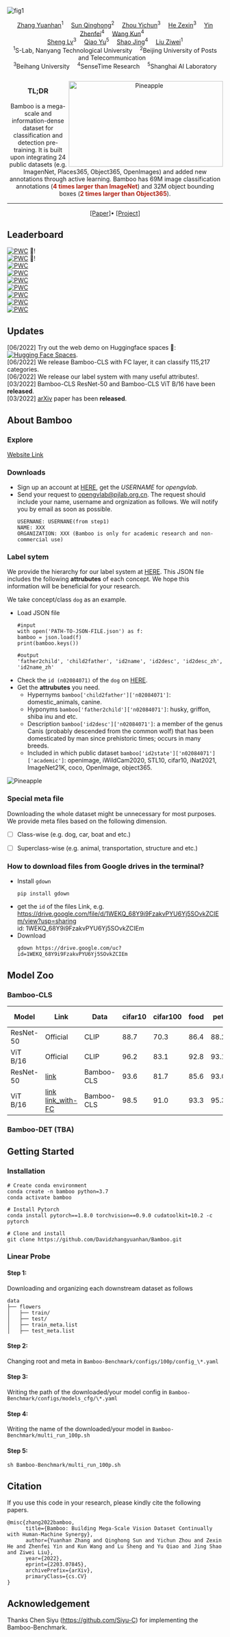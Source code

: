 ![fig1](Figures/teaser.png)

<div align="center">

<div>
    <a href='https://davidzhangyuanhan.github.io/' target='_blank'>Zhang Yuanhan</a><sup>1</sup>&emsp;
    <a href='https://github.com/Davidzhangyuanhan/Bamboo' target='_blank'>Sun Qinghong</a><sup>2</sup>&emsp;
    <a href='https://github.com/Davidzhangyuanhan/Bamboo' target='_blank'>Zhou Yichun</a><sup>3</sup>&emsp;
    <a href='https://github.com/Davidzhangyuanhan/Bamboo' target='_blank'>He Zexin</a><sup>3</sup>&emsp;
    <a href='https://scholar.google.com.hk/citations?user=ngPR1dIAAAAJ&hl=zh-CN' target='_blank'>Yin Zhenfei</a><sup>4</sup>&emsp;
    <a href='https://github.com/Davidzhangyuanhan/Bamboo' target='_blank'>Wang Kun</a><sup>4</sup>&emsp; <br>
    <a href='https://lucassheng.github.io/' target='_blank'>Sheng Lv</a><sup>3</sup>&emsp;
    <a href='http://mmlab.siat.ac.cn/yuqiao' target='_blank'>Qiao Yu</a><sup>5</sup>&emsp;
    <a href='https://amandajshao.github.io/' target='_blank'>Shao Jing</a><sup>4</sup>&emsp;
    <a href='https://liuziwei7.github.io/' target='_blank'>Liu Ziwei</a><sup>1</sup>
</div>
<div>
    <sup>1</sup>S-Lab, Nanyang Technological University&emsp;
    <sup>2</sup>Beijing University of Posts and Telecommunication&emsp; <br>
    <sup>3</sup>Beihang University&emsp;
    <sup>4</sup>SenseTime Research&emsp;
    <sup>5</sup>Shanghai AI Laboratory
</div>

<br>

<img src="Figures/teaser_annimation.gif" alt="Pineapple" style="width:360px;height:200px;float:right;margin-top:10px">

<h3>TL;DR</h3>


Bamboo is a mega-scale and information-dense dataset for classification and detection pre-training. It is built upon integrating 24 public datasets (e.g. ImagenNet, Places365, Object365, OpenImages) and added new annotations through active learning. Bamboo has 69M image classification annotations (<span style="color:#AE2011">**4 times larger than ImageNet**</span>) and 32M object bounding boxes (<span style="color:#AE2011">**2 times larger than Object365**</span>).


---

<div>
    <a href='https://arxiv.org/abs/2203.07845' target='_blank'>[Paper]</a>•
    <a href='https://opengvlab.shlab.org.cn/bamboo/home' target='_blank'>[Project]</a>
</div>
</div>

## Leaderboard
[![PWC](https://img.shields.io/endpoint.svg?url=https://paperswithcode.com/badge/bamboo-building-mega-scale-vision-dataset/image-classification-on-dtd)](https://paperswithcode.com/sota/image-classification-on-dtd?p=bamboo-building-mega-scale-vision-dataset) :partying_face:!\
[![PWC](https://img.shields.io/endpoint.svg?url=https://paperswithcode.com/badge/bamboo-building-mega-scale-vision-dataset/image-classification-on-food-101-1)](https://paperswithcode.com/sota/image-classification-on-food-101-1?p=bamboo-building-mega-scale-vision-dataset) :partying_face:!\
[![PWC](https://img.shields.io/endpoint.svg?url=https://paperswithcode.com/badge/bamboo-building-mega-scale-vision-dataset/fine-grained-image-classification-on-sun397)](https://paperswithcode.com/sota/fine-grained-image-classification-on-sun397?p=bamboo-building-mega-scale-vision-dataset)\
[![PWC](https://img.shields.io/endpoint.svg?url=https://paperswithcode.com/badge/bamboo-building-mega-scale-vision-dataset/image-classification-on-flowers-102)](https://paperswithcode.com/sota/image-classification-on-flowers-102?p=bamboo-building-mega-scale-vision-dataset)\
[![PWC](https://img.shields.io/endpoint.svg?url=https://paperswithcode.com/badge/bamboo-building-mega-scale-vision-dataset/fine-grained-image-classification-on-caltech)](https://paperswithcode.com/sota/fine-grained-image-classification-on-caltech?p=bamboo-building-mega-scale-vision-dataset)\
[![PWC](https://img.shields.io/endpoint.svg?url=https://paperswithcode.com/badge/bamboo-building-mega-scale-vision-dataset/fine-grained-image-classification-on-oxford-1)](https://paperswithcode.com/sota/fine-grained-image-classification-on-oxford-1?p=bamboo-building-mega-scale-vision-dataset) \
[![PWC](https://img.shields.io/endpoint.svg?url=https://paperswithcode.com/badge/bamboo-building-mega-scale-vision-dataset/image-classification-on-cifar-100)](https://paperswithcode.com/sota/image-classification-on-cifar-100?p=bamboo-building-mega-scale-vision-dataset)\
[![PWC](https://img.shields.io/endpoint.svg?url=https://paperswithcode.com/badge/bamboo-building-mega-scale-vision-dataset/fine-grained-image-classification-on-stanford)](https://paperswithcode.com/sota/fine-grained-image-classification-on-stanford?p=bamboo-building-mega-scale-vision-dataset)\
[![PWC](https://img.shields.io/endpoint.svg?url=https://paperswithcode.com/badge/bamboo-building-mega-scale-vision-dataset/image-classification-on-cifar-10)](https://paperswithcode.com/sota/image-classification-on-cifar-10?p=bamboo-building-mega-scale-vision-dataset)

## Updates
[06/2022] Try out the web demo on Huggingface spaces 🤗: [![Hugging Face Spaces](https://img.shields.io/badge/%F0%9F%A4%97%20Hugging%20Face-Spaces-blue)](https://huggingface.co/spaces/ZhangYuanhan/Bamboo_ViT-B16_demo). \
[06/2022] We release Bamboo-CLS with FC layer, it can classify 115,217 categories. \
[06/2022] We release our label system with many useful attributes!. \
[03/2022] Bamboo-CLS ResNet-50 and Bamboo-CLS ViT B/16 have been **released**. \
[03/2022] [arXiv](https://arxiv.org/abs/2203.07845) paper has been **released**.

## About Bamboo

### Explore
[Website Link](https://opengvlab.shlab.org.cn/bamboo/home)

### Downloads
- Sign up an account at [HERE](https://opengvlab.shlab.org.cn/register?redirect=/home), get the *USERNAME* for *opengvlab*.
- Send your request to opengvlab@pjlab.org.cn. The request should include your name, username and orgnization as follows. We will notify you by email as soon as possible.
    ```
    USERNANE: USERNANE(from step1)
    NAME: XXX
    ORGANIZATION: XXX (Bamboo is only for academic research and non-commercial use)
    ```

### Label sytem
We provide the hierarchy for our label system at [HERE](https://drive.google.com/drive/folders/1Eq76P57xjKiqas-JdEy9zSTbtC-YdtKw?usp=sharing). This JSON file includes the following **attrubutes** of each concept. We hope this information will be beneficial for your research.

We take concept/class ``dog`` as an example.
- Load JSON file
    ```
    #input
    with open('PATH-TO-JSON-FILE.json') as f:
    bamboo = json.load(f)
    print(bamboo.keys())
    ```
    ```
    #output
    'father2child', 'child2father', 'id2name', 'id2desc', 'id2desc_zh', 'id2name_zh'
    ```
- Check the ``id (n02084071)`` of the ``dog`` on [HERE](https://opengvlab.shlab.org.cn/bamboo/search).
- Get the **attrubutes** you need.
    - Hypernyms ``bamboo['child2father']['n02084071']``: domestic_animals, canine.
    - Hyponyms ``bamboo['father2child']['n02084071']``: husky, griffon, shiba inu and etc.
    - Description ``bamboo['id2desc']['n02084071']``: a member of the genus Canis (probably descended from the common wolf) that has been domesticated by man since prehistoric times; occurs in many breeds.
    - Included in which public dataset ``bamboo['id2state']['n02084071']['academic']``: openimage, iWildCam2020, STL10, cifar10, iNat2021, ImageNet21K, coco, OpenImage, object365.

<img src="Figures/json_annimation.gif" alt="Pineapple">








### Special meta file
Downloading the whole dataset might be unnecessary for most purposes. We provide meta files based on the following dimension.
- [ ] Class-wise (e.g. dog, car, boat and etc.)
- [ ] Superclass-wise (e.g. animal, transportation, structure and etc.)


### How to download files from Google drives in the terminal?
- Install ``gdown`` 
    ```
    pip install gdown
    ```
- get the ``id`` of the files 
    Link, e.g. https://drive.google.com/file/d/1WEKQ_68Y9i9FzakvPYU6Yj5SOvkZCIEm/view?usp=sharing \
    id: 1WEKQ_68Y9i9FzakvPYU6Yj5SOvkZCIEm
- Download 
    ```
    gdown https://drive.google.com/uc?id=1WEKQ_68Y9i9FzakvPYU6Yj5SOvkZCIEm
    ```


## Model Zoo

### Bamboo-CLS
| Model     | Link                                                                                         | Data       | cifar10 | cifar100 | food  | pet   | flower | sun   | stanfordcar | dtd   | caltech | fgvc-aircraft | AVG       |
|-----------|----------------------------------------------------------------------------------------------|------------|---------|----------|-------|-------|--------|-------|-------------|-------|---------|---------------|-----------|
| ResNet-50 | Official                                                                                     | CLIP       |    88.7 |     70.3 |  86.4 |  88.2 |   96.1 |  73.3 |        78.3 |  76.4 |    89.6 |          49.1 | 79.64     |
| ViT B/16  | Official                                                                                     | CLIP       |    96.2 |     83.1 |  92.8 |  93.1 |   98.1 |  78.4 |        86.7 |  79.2 |    94.7 |          59.5 | 86.18     |
| ResNet-50 | [link](https://drive.google.com/drive/folders/1OlKVwzF5N3jwBkOmZ2QBloIeK1GrjakE?usp=sharing) | Bamboo-CLS | 93.6   | 81.7    | 85.6 | 93.0 | 99.4  | 71.6 | 92.3       | 78.2 | 93.6   | 84.4          | **87.33** |
| ViT B/16  | [link](https://drive.google.com/drive/folders/1OlKVwzF5N3jwBkOmZ2QBloIeK1GrjakE?usp=sharing) [link_with-FC](https://drive.google.com/file/d/1JNyx81QfB5Fkrho6tBCFqoUYI-VLEvX6/view?usp=sharing) | Bamboo-CLS |   98.5 |    91.0 | 93.3 | 95.3 |  99.7 | 79.5 |       93.9 | 81.9 |   94.8 |          88.8 | **91.65** |

### Bamboo-DET (TBA)

## Getting Started

### Installation
```
# Create conda environment
conda create -n bamboo python=3.7
conda activate bamboo

# Install Pytorch
conda install pytorch==1.8.0 torchvision==0.9.0 cudatoolkit=10.2 -c pytorch

# Clone and install
git clone https://github.com/Davidzhangyuanhan/Bamboo.git
```
### Linear Probe
#### Step 1: 
Downloading and organizing each downstream dataset as follows

```
data
├── flowers
│   ├── train/
│   ├── test/
│   ├── train_meta.list
│   ├── test_meta.list
```
#### Step 2: 
Changing root and meta in ``Bamboo-Benchmark/configs/100p/config_\*.yaml``

#### Step 3:
Writing the path of the downloaded/your model config in ``Bamboo-Benchmark/configs/models_cfg/\*.yaml``

#### Step 4:
Writing the name of the downloaded/your model in ``Bamboo-Benchmark/multi_run_100p.sh``

#### Step 5:
``sh Bamboo-Benchmark/multi_run_100p.sh``

## Citation
If you use this code in your research, please kindly cite the following papers.

```
@misc{zhang2022bamboo,
      title={Bamboo: Building Mega-Scale Vision Dataset Continually with Human-Machine Synergy}, 
      author={Yuanhan Zhang and Qinghong Sun and Yichun Zhou and Zexin He and Zhenfei Yin and Kun Wang and Lu Sheng and Yu Qiao and Jing Shao and Ziwei Liu},
      year={2022},
      eprint={2203.07845},
      archivePrefix={arXiv},
      primaryClass={cs.CV}
}
```

## Acknowledgement

Thanks Chen Siyu (https://github.com/Siyu-C) for implementing the Bamboo-Benchmark.


